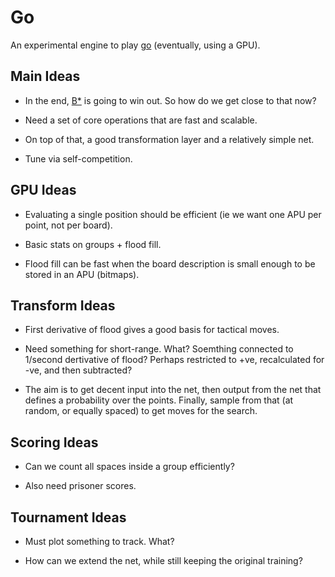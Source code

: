 # Go

An experimental engine to play
[go](https://en.wikipedia.org/wiki/Go_%28game%29) (eventually, using a GPU).

## Main Ideas

* In the end, [B*](https://en.wikipedia.org/wiki/B*) is going to win out.  So
  how do we get close to that now?

* Need a set of core operations that are fast and scalable.

* On top of that, a good transformation layer and a relatively simple net.

* Tune via self-competition.

## GPU Ideas

* Evaluating a single position should be efficient (ie we want one APU per
  point, not per board).

* Basic stats on groups + flood fill.

* Flood fill can be fast when the board description is small enough to be
  stored in an APU (bitmaps).

## Transform Ideas

* First derivative of flood gives a good basis for tactical moves.

* Need something for short-range.  What?  Soemthing connected to
  1/second dertivative of flood?  Perhaps restricted to +ve,
  recalculated for -ve, and then subtracted?

* The aim is to get decent input into the net, then output from the
  net that defines a probability over the points.  Finally, sample
  from that (at random, or equally spaced) to get moves for the
  search.

## Scoring Ideas

* Can we count all spaces inside a group efficiently?

* Also need prisoner scores.

## Tournament Ideas

* Must plot something to track.  What?

* How can we extend the net, while still keeping the original training?

